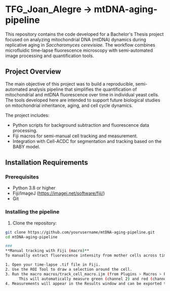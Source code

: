 # TFG_Joan_Alegre -> mtDNA-aging-pipeline

This repository contains the code developed for a Bachelor's Thesis project focused on analyzing mitochondrial DNA (mtDNA) dynamics during replicative aging in *Saccharomyces cerevisiae*. The workflow combines microfluidic time-lapse fluorescence microscopy with semi-automated image processing and quantification tools.

## Project Overview

The main objective of this project was to build a reproducible, semi-automated analysis pipeline that simplifies the quantification of mitochondrial and mtDNA fluorescence over time in individual yeast cells. The tools developed here are intended to support future biological studies on mitochondrial inheritance, aging, and cell cycle dynamics.

The project includes:
- Python scripts for background subtraction and fluorescence data processing.
- Fiji macros for semi-manual cell tracking and measurement.
- Integration with Cell-ACDC for segmentation and tracking based on the BABY model.

## Installation Requirements

### Prerequisites

- Python 3.8 or higher  
- Fiji/ImageJ (https://imagej.net/software/fiji/)  
- Git  

### Installing the pipeline

1. Clone the repository:
```bash
git clone https://github.com/yourusername/mtDNA-aging-pipeline.git
cd mtDNA-aging-pipeline

###
**Manual tracking with Fiji (macro)**
To manually extract fluorescence intensity from mother cells across time:

1. Open your time-lapse .tif file in Fiji.
2. Use the ROI Tool to draw a selection around the cell.
3. Run the macro macros/track_cell_macro.ijm (from Plugins > Macros > Run).
      This will automatically measure green (channel 2) and red (channel 3) fluorescence for the selected ROI across all frames.
4. Measurements will appear in the Results window and can be exported to .csv or .xlsx.
